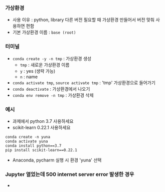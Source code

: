 
### 가상환경
- 사용 이유 : python, library 다른 버전 필요할 때 가상환경 만들어서 버전 맞춰 사용하면 편함
- 기본 가상환경 이름 : `base (root)`

### 터미널
- `conda create -y -n tmp` : 가상환경 생성
  - `tmp` : 새로운 가상환경 이름
  - `y` : yes (생략 가능)
  - `n` : name
- `conda activate tmp`, `source activate tmp` : 'tmp' 가상환경으로 들어가기
- `conda deactivate` : 가상환경에서 나오기
- `conda env remove -n tmp` : 가상환경 삭제

### 예시
- 과제에서 python 3.7 사용하세요
- scikit-learn 0.22.1 사용하세요
```
conda create -n yuna
conda activate yuna
conda install python==3.7
pip install scikit-learn==0.22.1
```
- Anaconda, pycharm 실행 시 환경 'yuna' 선택

### Jupyter 열었는데 500 internet server error 발생한 경우
- 


